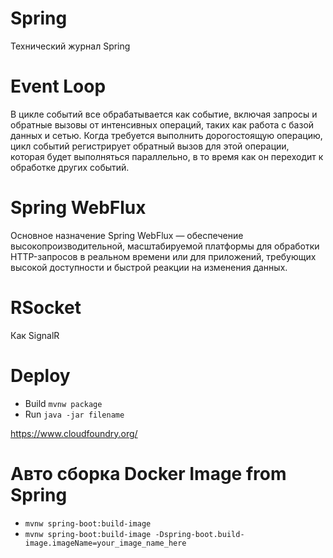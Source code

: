 # Spring
Технический журнал Spring


# Event Loop

В цикле событий все обрабатывается как событие, включая запросы и обратные вызовы
от интенсивных операций, таких как работа с базой данных и сетью. Когда требуется выполнить дорогостоящую операцию, цикл событий регистрирует обратный вызов для этой операции, которая будет выполняться
параллельно, в то время как он переходит к обработке других событий.

# Spring WebFlux

Основное назначение Spring WebFlux — обеспечение высокопроизводительной, масштабируемой платформы для обработки HTTP-запросов в реальном времени или для приложений, требующих высокой доступности и быстрой реакции на изменения данных.

# RSocket

Как SignalR

# Deploy

- Build ```mvnw package```
- Run  ```java -jar filename```


https://www.cloudfoundry.org/

# Авто сборка Docker Image from Spring

- ```mvnw spring-boot:build-image```
- ```mvnw spring-boot:build-image -Dspring-boot.build-image.imageName=your_image_name_here```




